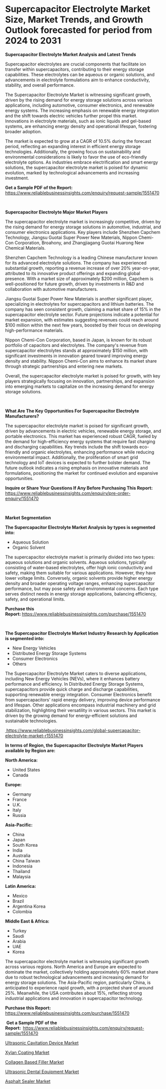 <p><h1>Supercapacitor Electrolyte Market Size, Market Trends, and Growth Outlook forecasted for period from 2024 to 2031</h1></p><p><strong>Supercapacitor Electrolyte Market Analysis and Latest Trends</strong></p>
<p><p>Supercapacitor electrolytes are crucial components that facilitate ion transfer within supercapacitors, contributing to their energy storage capabilities. These electrolytes can be aqueous or organic solutions, and advancements in electrolyte formulations aim to enhance conductivity, stability, and overall performance. </p><p>The Supercapacitor Electrolyte Market is witnessing significant growth, driven by the rising demand for energy storage solutions across various applications, including automotive, consumer electronics, and renewable energy systems. The increasing emphasis on renewable energy integration and the shift towards electric vehicles further propel this market. Innovations in electrolyte materials, such as ionic liquids and gel-based systems, are enhancing energy density and operational lifespan, fostering broader adoption.</p><p>The market is expected to grow at a CAGR of 10.5% during the forecast period, reflecting an expanding interest in efficient energy storage technologies. Additionally, the growing focus on sustainability and environmental considerations is likely to favor the use of eco-friendly electrolyte options. As industries embrace electrification and smart energy solutions, the supercapacitor electrolyte market is poised for dynamic evolution, marked by technological advancements and increasing investment.</p></p>
<p><strong>Get a Sample PDF of the Report:&nbsp;</strong> <a href="https://www.reliablebusinessinsights.com/enquiry/request-sample/1551470?utm_campaign=102&utm_medium=2&utm_source=Github&utm_content=ia&utm_term=08112024&utm_id=supercapacitor-electrolyte">https://www.reliablebusinessinsights.com/enquiry/request-sample/1551470</a></p>
<p>&nbsp;</p>
<p><strong>Supercapacitor Electrolyte Major Market Players</strong></p>
<p><p>The supercapacitor electrolyte market is increasingly competitive, driven by the rising demand for energy storage solutions in automotive, industrial, and consumer electronics applications. Key players include Shenzhen Capchem Technology, Jiangsu Guotai Super Power New Materials, Nippon Chemi-Con Corporation, Broahony, and Zhangjiagang Guotai Huarong New Chemical Materials.</p><p>Shenzhen Capchem Technology is a leading Chinese manufacturer known for its advanced electrolyte solutions. The company has experienced substantial growth, reporting a revenue increase of over 20% year-on-year, attributed to its innovative product offerings and expanding global presence. With a market size of approximately $200 million, Capchem is well-positioned for future growth, driven by investments in R&D and collaboration with automotive manufacturers.</p><p>Jiangsu Guotai Super Power New Materials is another significant player, specializing in electrolytes for supercapacitors and lithium batteries. The company has seen consistent growth, claiming a market share of 15% in the supercapacitor electrolyte sector. Future projections indicate a potential for market expansion, with estimates suggesting revenues could reach around $100 million within the next few years, boosted by their focus on developing high-performance materials.</p><p>Nippon Chemi-Con Corporation, based in Japan, is known for its robust portfolio of capacitors and electrolytes. The company's revenue from supercapacitor electrolytes stands at approximately $150 million, with significant investments in innovation geared toward improving energy density and stability. Nippon Chemi-Con aims to enhance its market share through strategic partnerships and entering new markets.</p><p>Overall, the supercapacitor electrolyte market is poised for growth, with key players strategically focusing on innovation, partnerships, and expansion into emerging markets to capitalize on the increasing demand for energy storage solutions.</p></p>
<p>&nbsp;</p>
<p><strong>What Are The Key Opportunities For Supercapacitor Electrolyte Manufacturers?</strong></p>
<p><p>The supercapacitor electrolyte market is poised for significant growth, driven by advancements in electric vehicles, renewable energy storage, and portable electronics. This market has experienced robust CAGR, fueled by the demand for high-efficiency energy systems that require fast charging and discharging capabilities. Key trends include the shift towards eco-friendly and organic electrolytes, enhancing performance while reducing environmental impact. Additionally, the proliferation of smart grid technology and IoT devices is expected to further bolster demand. The future outlook indicates a rising emphasis on innovative materials and formulations, positioning the market for continued evolution and expansive opportunities.</p></p>
<p><strong>Inquire or Share Your Questions If Any Before Purchasing This Report:</strong> <a href="https://www.reliablebusinessinsights.com/enquiry/pre-order-enquiry/1551470?utm_campaign=102&utm_medium=2&utm_source=Github&utm_content=ia&utm_term=08112024&utm_id=supercapacitor-electrolyte">https://www.reliablebusinessinsights.com/enquiry/pre-order-enquiry/1551470</a></p>
<p>&nbsp;</p>
<p><strong>Market Segmentation</strong></p>
<p><strong>The Supercapacitor Electrolyte Market Analysis by types is segmented into:</strong></p>
<p><ul><li>Aqueous Solution</li><li>Organic Solvent</li></ul></p>
<p><p>The supercapacitor electrolyte market is primarily divided into two types: aqueous solutions and organic solvents. Aqueous solutions, typically consisting of water-based electrolytes, offer high ionic conductivity and safety, making them suitable for various applications. However, they have lower voltage limits. Conversely, organic solvents provide higher energy density and broader operating voltage ranges, enhancing supercapacitor performance, but may pose safety and environmental concerns. Each type serves distinct needs in energy storage applications, balancing efficiency, safety, and operational limits.</p></p>
<p><strong>Purchase this Report:&nbsp;</strong><a href="https://www.reliablebusinessinsights.com/purchase/1551470?utm_campaign=102&utm_medium=2&utm_source=Github&utm_content=ia&utm_term=08112024&utm_id=supercapacitor-electrolyte">https://www.reliablebusinessinsights.com/purchase/1551470</a></p>
<p>&nbsp;</p>
<p><strong>The Supercapacitor Electrolyte Market Industry Research by Application is segmented into:</strong></p>
<p><ul><li>New Energy Vehicles</li><li>Distributed Energy Storage Systems</li><li>Consumer Electronics</li><li>Others</li></ul></p>
<p><p>The Supercapacitor Electrolyte Market caters to diverse applications, including New Energy Vehicles (NEVs), where it enhances battery performance and efficiency. In Distributed Energy Storage Systems, supercapacitors provide quick charge and discharge capabilities, supporting renewable energy integration. Consumer Electronics benefit from supercapacitors' rapid energy delivery, improving device performance and lifespan. Other applications encompass industrial machinery and grid stabilization, highlighting their versatility in various sectors. This market is driven by the growing demand for energy-efficient solutions and sustainable technologies.</p></p>
<p><a href="https://www.reliablebusinessinsights.com/global-supercapacitor-electrolyte-market-r1551470?utm_campaign=102&utm_medium=2&utm_source=Github&utm_content=ia&utm_term=08112024&utm_id=supercapacitor-electrolyte">&nbsp;https://www.reliablebusinessinsights.com/global-supercapacitor-electrolyte-market-r1551470</a></p>
<p><strong>In terms of Region, the Supercapacitor Electrolyte Market Players available by Region are:</strong></p>
<p>
    <p> <strong> North America: </strong>
        <ul>
            <li>United States</li>
            <li>Canada</li>
        </ul>
        </p> 
    <p> <strong> Europe: </strong>
        <ul>
            <li>Germany</li>
            <li>France</li>
            <li>U.K.</li>
            <li>Italy</li>
            <li>Russia</li>
        </ul>
        </p> 
    <p> <strong> Asia-Pacific: </strong>
        <ul>
            <li>China</li>
            <li>Japan</li>
            <li>South Korea</li>
            <li>India</li>
            <li>Australia</li>
            <li>China Taiwan</li>
            <li>Indonesia</li>
            <li>Thailand</li>
            <li>Malaysia</li>
        </ul>
        </p> 
    <p> <strong> Latin America: </strong>
        <ul>
            <li>Mexico</li>
            <li>Brazil</li>
            <li>Argentina Korea</li>
            <li>Colombia</li>
        </ul>
        </p> 
    <p> <strong> Middle East & Africa: </strong>
        <ul>
            <li>Turkey</li>
            <li>Saudi</li>
            <li>Arabia</li>
            <li>UAE</li>
            <li>Korea</li>
        </ul>
    </p>
    </p>
<p><p>The supercapacitor electrolyte market is witnessing significant growth across various regions. North America and Europe are expected to dominate the market, collectively holding approximately 60% market share due to robust technological advancements and increasing demand for energy storage solutions. The Asia-Pacific region, particularly China, is anticipated to experience rapid growth, with a projected share of around 25%. Meanwhile, the USA contributes about 15%, reflecting strong industrial applications and innovation in supercapacitor technology.</p></p>
<p><strong>Purchase this Report: </strong><a href="https://www.reliablebusinessinsights.com/purchase/1551470?utm_campaign=102&utm_medium=2&utm_source=Github&utm_content=ia&utm_term=08112024&utm_id=supercapacitor-electrolyte">https://www.reliablebusinessinsights.com/purchase/1551470</a></p>
<p>&nbsp;<strong>Get a Sample PDF of the Report:&nbsp;&nbsp;</strong><a href="https://www.reliablebusinessinsights.com/enquiry/request-sample/1551470?utm_campaign=102&utm_medium=2&utm_source=Github&utm_content=ia&utm_term=08112024&utm_id=supercapacitor-electrolyte">https://www.reliablebusinessinsights.com/enquiry/request-sample/1551470</a></p>
<p><strong></strong></p>
<p><p><a href="https://issuu.com/reportprime-2/docs/ultrasonic-cavitation-device-market_9621068122cf0e?utm_campaign=102&utm_medium=2&utm_source=Github&utm_content=ia&utm_term=08112024&utm_id=supercapacitor-electrolyte">Ultrasonic Cavitation Device Market</a></p><p><a href="https://github.com/alesiasc0na/Market-Research-Report-List-1/blob/main/xylan-coating-market.md?utm_campaign=102&utm_medium=2&utm_source=Github&utm_content=ia&utm_term=08112024&utm_id=supercapacitor-electrolyte">Xylan Coating Market</a></p><p><a href="https://issuu.com/reportprime-2/docs/collagen-based-filler-market-size-2_05f380e765bce3?utm_campaign=102&utm_medium=2&utm_source=Github&utm_content=ia&utm_term=08112024&utm_id=supercapacitor-electrolyte">Collagen Based Filler Market</a></p><p><a href="https://issuu.com/reportprime-2/docs/ultrasonic-dental-equipment-market-_36dc2945a3522d?utm_campaign=102&utm_medium=2&utm_source=Github&utm_content=ia&utm_term=08112024&utm_id=supercapacitor-electrolyte">Ultrasonic Dental Equipment Market</a></p><p><a href="https://github.com/kathiestrine5ty/Market-Research-Report-List-1/blob/main/asphalt-sealer-market.md?utm_campaign=102&utm_medium=2&utm_source=Github&utm_content=ia&utm_term=08112024&utm_id=supercapacitor-electrolyte">Asphalt Sealer Market</a></p></p>